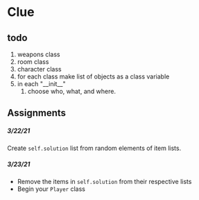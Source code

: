 # Clue
## todo
1. weapons class
2. room class
3. character class
5. for each class make list of objects as a class variable
6. in each "\_\_init__" 
    1. choose who, what, and where.

## Assignments

##### _3/22/21_
Create `self.solution` list from random elements of item lists.

##### _3/23/21_
- Remove the items in `self.solution` from their respective lists
- Begin your `Player` class